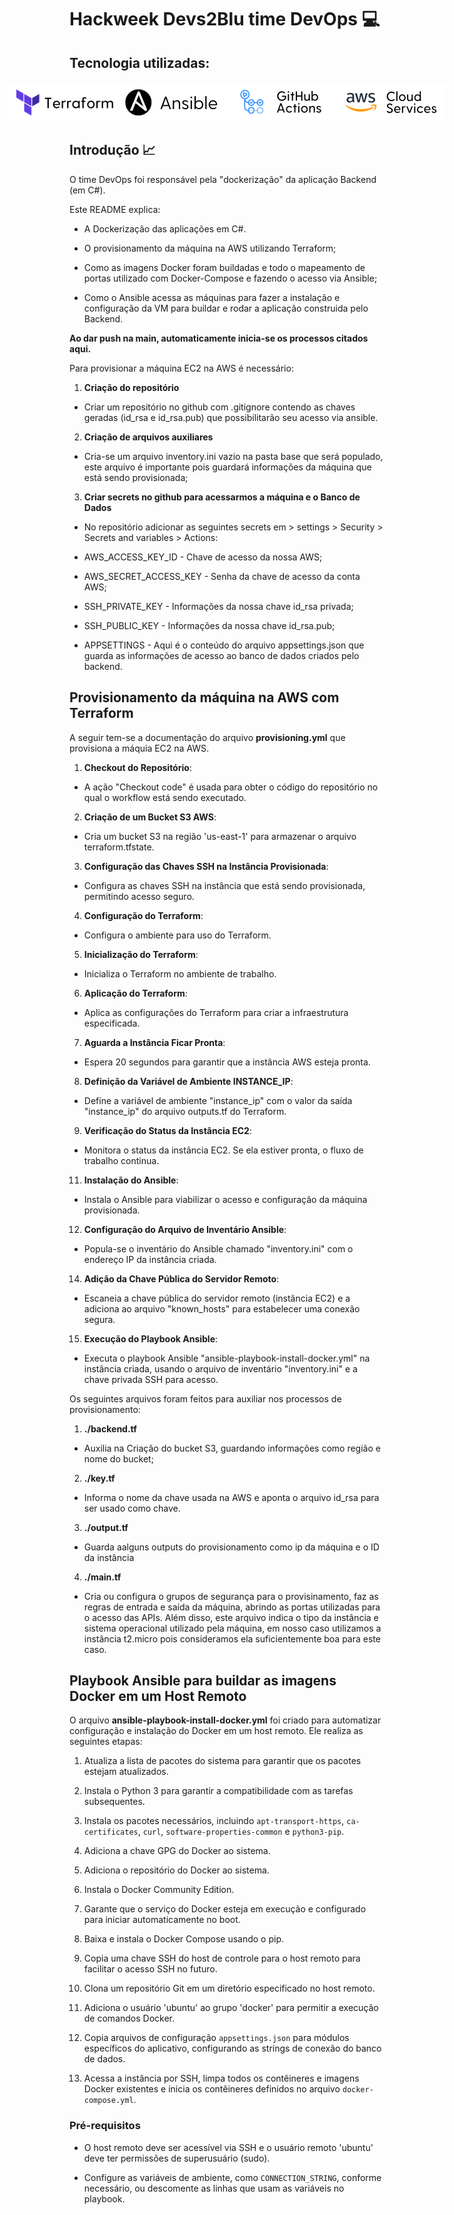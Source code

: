 
  

# Hackweek Devs2Blu time DevOps 💻

  

## Tecnologia utilizadas:

  

<div style="display: flex; justify-content: center; align-items: center; padding: 5px;">

<img src="imgs/icon-terraform.png" alt="">

<img src="imgs/icon-ansible.png" alt="">

<img src="imgs/icon-github-actions.png" alt="">

<img src="imgs/icon-aws.png" alt="">

</div>

  

## Introdução 📈

  

O time DevOps foi responsável pela "dockerização" da aplicação Backend (em C#).

  

Este README explica:

- A Dockerização das aplicações em C#.

- O provisionamento da máquina na AWS utilizando Terraform;

- Como as imagens Docker foram buildadas e todo o mapeamento de portas utilizado com Docker-Compose e fazendo o acesso via Ansible;

- Como o Ansible acessa as máquinas para fazer a instalação e configuração da VM para buildar e rodar a aplicação construida pelo Backend.

  

**Ao dar push na main, automaticamente inicia-se os processos citados aqui.**

  

Para provisionar a máquina EC2 na AWS é necessário:

  

1.  **Criação do repositório**

- Criar um repositório no github com .gitignore contendo as chaves geradas (id_rsa e id_rsa.pub) que possibilitarão seu acesso via ansible.

2.  **Criação de arquivos auxiliares**

- Cria-se um arquivo inventory.ini vazio na pasta base que será populado, este arquivo é importante pois guardará informações da máquina que está sendo provisionada;

  

3.  **Criar secrets no github para acessarmos a máquina e o Banco de Dados**

- No repositório adicionar as seguintes secrets em > settings > Security > Secrets and variables > Actions:

- AWS_ACCESS_KEY_ID - Chave de acesso da nossa AWS;

- AWS_SECRET_ACCESS_KEY - Senha da chave de acesso da conta AWS;

- SSH_PRIVATE_KEY - Informações da nossa chave id_rsa privada;

- SSH_PUBLIC_KEY - Informações da nossa chave id_rsa.pub;

- APPSETTINGS - Aqui é o conteúdo do arquivo appsettings.json que guarda as informações de acesso ao banco de dados criados pelo backend.

  
  

## Provisionamento da máquina na AWS com Terraform

  

A seguir tem-se a documentação do arquivo **provisioning.yml** que provisiona a máquia EC2 na AWS.

1.  **Checkout do Repositório**:

- A ação "Checkout code" é usada para obter o código do repositório no qual o workflow está sendo executado.

2.  **Criação de um Bucket S3 AWS**:

- Cria um bucket S3 na região 'us-east-1' para armazenar o arquivo terraform.tfstate.

3.  **Configuração das Chaves SSH na Instância Provisionada**:

- Configura as chaves SSH na instância que está sendo provisionada, permitindo acesso seguro.

4.  **Configuração do Terraform**:

- Configura o ambiente para uso do Terraform.

5.  **Inicialização do Terraform**:

- Inicializa o Terraform no ambiente de trabalho.

6.  **Aplicação do Terraform**:

- Aplica as configurações do Terraform para criar a infraestrutura especificada.

7.  **Aguarda a Instância Ficar Pronta**:

- Espera 20 segundos para garantir que a instância AWS esteja pronta.

8.  **Definição da Variável de Ambiente INSTANCE_IP**:

- Define a variável de ambiente "instance_ip" com o valor da saída "instance_ip" do arquivo outputs.tf do Terraform.

9.  **Verificação do Status da Instância EC2**:

- Monitora o status da instância EC2. Se ela estiver pronta, o fluxo de trabalho continua.

  

11.  **Instalação do Ansible**:

- Instala o Ansible para viabilizar o acesso e configuração da máquina provisionada.

12.  **Configuração do Arquivo de Inventário Ansible**:

- Popula-se o inventário do Ansible chamado "inventory.ini" com o endereço IP da instância criada.

  

14.  **Adição da Chave Pública do Servidor Remoto**:

- Escaneia a chave pública do servidor remoto (instância EC2) e a adiciona ao arquivo "known_hosts" para estabelecer uma conexão segura.

15.  **Execução do Playbook Ansible**:

- Executa o playbook Ansible "ansible-playbook-install-docker.yml" na instância criada, usando o arquivo de inventário "inventory.ini" e a chave privada SSH para acesso.

  

Os seguintes arquivos foram feitos para auxiliar nos processos de provisionamento:

  

1.  **./backend.tf**
- Auxilia na Criação do bucket S3, guardando informações como região e nome do bucket;
2. **./key.tf**
- Informa o nome da chave usada na AWS e aponta o arquivo id_rsa para ser usado como chave.
3. **./output.tf**
- Guarda aalguns outputs do provisionamento como ip da máquina e o ID da instância
4. **./main.tf**
- Cria ou configura o grupos de segurança para o provisinamento, faz as regras de entrada e saída da máquina, abrindo as portas utilizadas para o acesso das APIs. Além disso, este arquivo indica o tipo da instância e sistema operacional utilizado pela máquina, em nosso caso utilizamos a instância t2.micro pois consideramos ela suficientemente boa para este caso.

  

## Playbook Ansible para buildar as imagens Docker em um Host Remoto

  

O arquivo **ansible-playbook-install-docker.yml** foi criado para automatizar configuração e instalação do Docker em um host remoto. Ele realiza as seguintes etapas:

  

1. Atualiza a lista de pacotes do sistema para garantir que os pacotes estejam atualizados.

  

2. Instala o Python 3 para garantir a compatibilidade com as tarefas subsequentes.

  

3. Instala os pacotes necessários, incluindo `apt-transport-https`, `ca-certificates`, `curl`, `software-properties-common` e `python3-pip`.

  

4. Adiciona a chave GPG do Docker ao sistema.

  

5. Adiciona o repositório do Docker ao sistema.

  

6. Instala o Docker Community Edition.

  

7. Garante que o serviço do Docker esteja em execução e configurado para iniciar automaticamente no boot.

  

8. Baixa e instala o Docker Compose usando o pip.

  

9. Copia uma chave SSH do host de controle para o host remoto para facilitar o acesso SSH no futuro.

  

10. Clona um repositório Git em um diretório especificado no host remoto.

  

11. Adiciona o usuário 'ubuntu' ao grupo 'docker' para permitir a execução de comandos Docker.

  

12. Copia arquivos de configuração `appsettings.json` para módulos específicos do aplicativo, configurando as strings de conexão do banco de dados.

  

13. Acessa a instância por SSH, limpa todos os contêineres e imagens Docker existentes e inicia os contêineres definidos no arquivo `docker-compose.yml`.

  

### Pré-requisitos

  

- O host remoto deve ser acessível via SSH e o usuário remoto 'ubuntu' deve ter permissões de superusuário (sudo).

- Configure as variáveis de ambiente, como `CONNECTION_STRING`, conforme necessário, ou descomente as linhas que usam as variáveis no playbook.